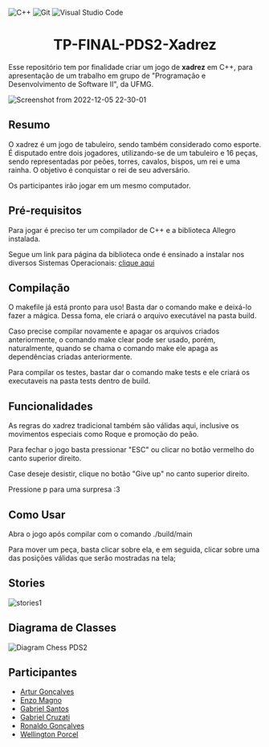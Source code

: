  ![C++](https://img.shields.io/badge/c++-%2300599C.svg?style=for-the-badge&logo=c%2B%2B&logoColor=white)
 ![Git](https://img.shields.io/badge/git-%23F05033.svg?style=for-the-badge&logo=git&logoColor=white)
 ![Visual Studio Code](https://img.shields.io/badge/Visual%20Studio%20Code-0078d7.svg?style=for-the-badge&logo=visual-studio-code&logoColor=white)
<h1 align="center"> TP-FINAL-PDS2-Xadrez </h1>

  Esse repositório tem por finalidade criar um jogo de **xadrez** em C++, para apresentação de um trabalho em grupo de "Programação e Desenvolvimento de Software II", da UFMG.


![Screenshot from 2022-12-05 22-30-01](https://user-images.githubusercontent.com/100977386/205787241-6948474c-3fff-48ed-9103-e61182a2ac8c.png)

## Resumo
  O xadrez é um jogo de tabuleiro, sendo também considerado como esporte. É disputado entre dois jogadores, utilizando-se de um tabuleiro e 16 peças, sendo representadas por peões, torres, cavalos, bispos, um rei e uma rainha. O objetivo é conquistar o rei de seu adversário.

  Os participantes irão jogar em um mesmo computador.
## Pré-requisitos
  Para jogar é preciso ter um compilador de C++ e a biblioteca Allegro instalada.

  Segue um link para página da biblioteca onde é ensinado a instalar nos diversos Sistemas Operacionais:
[clique aqui](https://liballeg.org/download.html)

## Compilação
  O makefile já está pronto para uso! Basta dar o comando make e deixá-lo fazer a mágica. Dessa foma, ele criará o arquivo executável na pasta build.

  Caso precise compilar novamente e apagar os arquivos criados anteriormente, o comando make clear pode ser usado, porém, naturalmente, quando se chama o comando make ele apaga as dependências criadas anteriormente.

  Para compilar os testes, bastar dar o comando make tests e ele criará os executaveis na pasta tests dentro de build.

## Funcionalidades
  As regras do xadrez tradicional também são válidas aqui, inclusive os movimentos especiais como Roque e promoção do peão.

  Para fechar o jogo basta pressionar "ESC" ou clicar no botão vermelho do canto superior direito. 

  Case deseje desistir, clique no botão "Give up" no canto superior direito.

  Pressione p para uma surpresa :3

## Como Usar
  Abra o jogo após compilar com o comando ./build/main

  Para mover um peça, basta clicar sobre ela, e em seguida, clicar sobre uma das posições válidas que serão mostradas na tela;
  
## Stories

![stories1](https://user-images.githubusercontent.com/100977386/205797204-801a2ac7-4e13-4269-a094-89e70d80524b.png)

## Diagrama de Classes

![Diagram Chess PDS2](https://user-images.githubusercontent.com/100977386/205932826-31b8665a-24c2-46c9-8154-7c1c560c7fb7.png)


## Participantes
* [Artur Gonçalves](https://github.com/arturgsz)
* [Enzo Magno](https://github.com/CarlosMagnanimo)
* [Gabriel Santos](https://github.com/santastico)
* [Gabriel Cruzati](https://github.com/GabrielCruzati)
* [Ronaldo Gonçalves](https://github.com/Ronaldo-gsa)
* [Wellington Porcel](https://github.com/WlPorcel)
